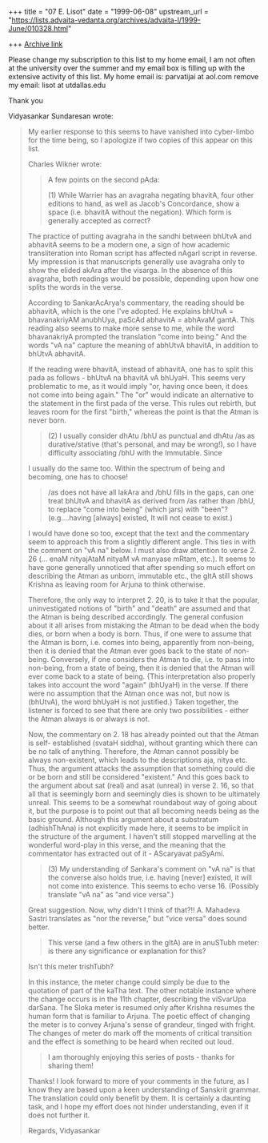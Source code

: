 +++
title = "07 E. Lisot"
date = "1999-06-08"
upstream_url = "https://lists.advaita-vedanta.org/archives/advaita-l/1999-June/010328.html"

+++
[Archive link](https://lists.advaita-vedanta.org/archives/advaita-l/1999-June/010328.html)

Please change my subscription to this list to my home email, I am not often at
the university over the summer and my email box is filling up with the extensive
activity of this list.
My home email is:    parvatijai at aol.com
remove my email: lisot at utdallas.edu

Thank you

Vidyasankar Sundaresan wrote:

> My earlier response to this seems to have vanished into cyber-limbo for the
> time being, so I apologize if two copies of this appear on this list.
>
> Charles Wikner <WIKNER at NACDH4.NAC.AC.ZA> wrote:
>
> >A few points on the second pAda:
> >
> >(1) While Warrier has an avagraha negating bhavitA, four other
> >    editions to hand, as well as Jacob's Concordance, show a
> >    space (i.e. bhavitA without the negation).  Which form is
> >    generally accepted as correct?
>
> The practice of putting avagraha in the sandhi between bhUtvA and abhavitA
> seems to be a modern one, a sign of how academic transliteration into Roman
> script has affected nAgarI script in reverse. My impression is that
> manuscripts generally use avagraha only to show the elided akAra after the
> visarga. In the absence of this avagraha, both readings would be possible,
> depending upon how one splits the words in the verse.
>
> According to SankarAcArya's commentary, the reading should be abhavitA,
> which is the one I've adopted. He explains bhUtvA = bhavanakriyAM anubhUya,
> paScAd abhavitA = abhAvaM gantA. This reading also seems to make more sense
> to me, while the word bhavanakriyA prompted the translation "come into
> being." And the words "vA na" capture the meaning of abhUtvA bhavitA, in
> addition to bhUtvA abhavitA.
>
> If the reading were bhavitA, instead of abhavitA, one has to split this pada
> as follows - bhUtvA na bhavitA vA bhUyaH. This seems very problematic to me,
> as it would imply "or, having once been, it does not come into being
> again." The "or" would indicate an alternative to the statement in the first
> pada of the verse. This rules out rebirth, but leaves room for the first
> "birth," whereas the point is that the Atman is never born.
>
> >
> >(2) I usually consider dhAtu /bhU as punctual and dhAtu /as as
> >    durative/stative (that's personal, and may be wrong!), so I
> >    have difficulty associating /bhU with the Immutable.  Since
>
> I usually do the same too. Within the spectrum of being and becoming, one
> has to choose!
>
> >    /as does not have all lakAra and /bhU fills in the gaps, can
> >    one treat bhUtvA and bhavitA as derived from /as rather than
> >    /bhU, to replace "come into being" (which jars) with "been"?
> >    (e.g....having [always] existed, It will not cease to exist.)
>
> I would have done so too, except that the text and the commentary seem to
> approach this from a slightly different angle. This ties in with the comment
> on "vA na" below. I must also draw attention to verse 2. 26 (... enaM
> nityajAtaM nityaM vA manyase mRtam, etc.). It seems to have gone generally
> unnoticed that after spending so much effort on describing the Atman as
> unborn, immutable etc., the gItA still shows Krishna as leaving room for
> Arjuna to think otherwise.
>
> Therefore, the only way to interpret 2. 20, is to take it that the popular,
> uninvestigated notions of "birth" and "death" are assumed and that the Atman
> is being described accordingly. The general confusion about it all arises
> from mistaking the Atman to be dead when the body dies, or born when a body
> is born. Thus, if one were to assume that the Atman is born, i.e. comes into
> being, apparently from non-being, then it is denied that the Atman ever goes
> back to the state of non-being. Conversely, if one considers the Atman to
> die, i.e. to pass into non-being, from a state of being, then it is denied
> that the Atman will ever come back to a state of being. {This interpretation
> also properly takes into account the word "again" (bhUyaH) in the verse. If
> there were no assumption that the Atman once was not, but now is (bhUtvA),
> the word bhUyaH is not justified.} Taken together, the listener is forced to
> see that there are only two possibilities - either the Atman always is or
> always is not.
>
> Now, the commentary on 2. 18 has already pointed out that the Atman is self-
> established (svataH siddha), without granting which there can be no talk of
> anything. Therefore, the Atman cannot possibly be always non-existent, which
> leads to the descriptions aja, nitya etc. Thus, the argument attacks the
> assumption that something could die or be born and still be considered
> "existent." And this goes back to the argument about sat (real) and asat
> (unreal) in verse 2. 16, so that all that is seemingly born and seemingly
> dies is shown to be ultimately unreal. This seems to be a somewhat
> roundabout way of going about it, but the purpose is to point out that all
> becoming needs being as the basic ground. Although this argument about a
> substratum (adhishThAna) is not explicitly made here, it seems to be
> implicit in the structure of the argument. I haven't still stopped
> marvelling at the wonderful word-play in this verse, and the meaning that
> the commentator has extracted out of it - AScaryavat paSyAmi.
>
> >
> >(3) My understanding of Sankara's comment on "vA na" is that the
> >    converse also holds true, i.e. having [never] existed, it
> >    will not come into existence.  This seems to echo verse 16.
> >    (Possibly translate "vA na" as "and vice versa".)
>
> Great suggestion. Now, why didn't I think of that?!! A. Mahadeva Sastri
> translates as "nor the reverse," but "vice versa" does sound better.
>
> >
> >This verse (and a few others in the gItA) are in anuSTubh meter:
> >is there any significance or explanation for this?
>
> Isn't this meter trishTubh?
>
> In this instance, the meter change could simply be due to the quotation of
> part of the kaTha text. The other notable instance where the change occurs
> is in the 11th chapter, describing the viSvarUpa darSana. The Sloka meter is
> resumed only after Krishna resumes the human form that is familiar to
> Arjuna. The poetic effect of changing the meter is to convey Arjuna's sense
> of grandeur, tinged with fright. The changes of meter do mark off the
> moments of critical transition and the effect is something to be heard when
> recited out loud.
>
> >
> >I am thoroughly enjoying this series of posts - thanks for sharing them!
>
> Thanks! I look forward to more of your comments in the future, as I know
> they are based upon a keen understanding of Sanskrit grammar. The
> translation could only benefit by them. It is certainly a daunting task, and
> I hope my effort does not hinder understanding, even if it does not further
> it.
>
> Regards,
> Vidyasankar

